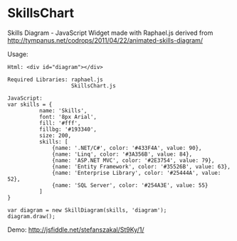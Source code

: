 SkillsChart
===========

Skills Diagram - JavaScript Widget made with Raphael.js derived from http://tympanus.net/codrops/2011/04/22/animated-skills-diagram/

Usage:

    Html: <div id="diagram"></div>
    
    Required Libraries: raphael.js
                        SkillsChart.js  

    JavaScript:
    var skills = {
              name: 'Skills',
              font: '8px Arial',
              fill: '#fff',
              fillbg: '#193340',
              size: 200,
              skills: [
                  {name: '.NET/C#', color: '#433F4A', value: 90},
                  {name: 'Linq', color: '#3A356B', value: 84},
                  {name: 'ASP.NET MVC', color: '#2E3754', value: 79},
                  {name: 'Entity Framework', color: '#35526B', value: 63},
                  {name: 'Enterprise Library', color: '#25444A', value: 52},
                  {name: 'SQL Server', color: '#254A3E', value: 55}
              ]
    }

    var diagram = new SkillDiagram(skills, 'diagram');
    diagram.draw();

Demo: http://jsfiddle.net/stefanszakal/St9Ky/1/

